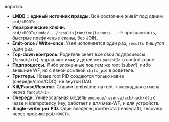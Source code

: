   коротко:

* **LMDB = единый источник правды.** Всё состояние живёт под одним `pid/<ROOT>`.
* **Иерархические ключи.** `pid/<ROOT>/node/.../results|runtime|fanout/...` → прозрачность, быстрые префиксные сканы, без JOIN.
* **Emit-once / Write-once.** Узел исполняется один раз, `results` пишутся один раз.
* **Top-down контроль.** Родитель знает все свои подпроцессы (`fanout/<i>`), управляет ими; у детей нет `parentId` в control-plane.
* **Подпроцессы.** Либо вложенные под тем же root (subwf), либо внешние WF, но с явной ссылкой `child_pid` в родителе.
* **Триггеры.** Новые root PID создаются только извне (очередь/cron/CDC), не внутри DAG.
* **Kill/Pause/Resume.** Ставим tombstone на root → каскадная отмена через `fanout/<i>`.
* **Очереди.** Универсальная модель `enqueue/reserve/ack/nack/dlq` с lease и idempotency\_key, работает и для меж-WF, и для устройств.
* **Single-writer per PID.** Один владелец контекста (lease/raft), recovery через префикс `pid/<ROOT>`.
 